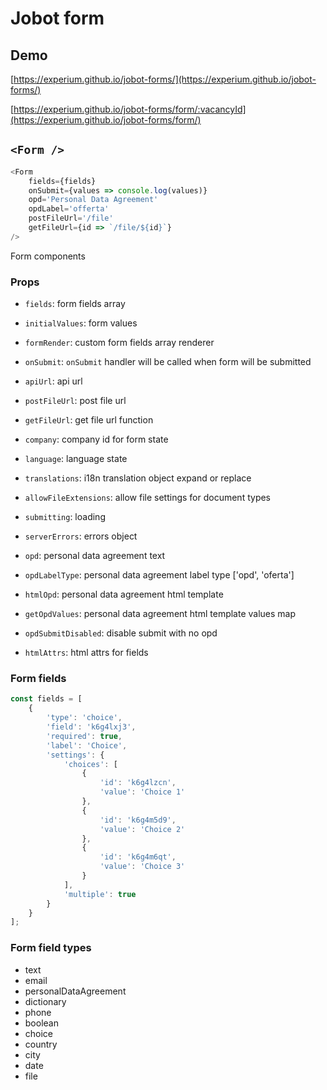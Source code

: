 # Jobot form

## Demo

[https://experium.github.io/jobot-forms/](https://experium.github.io/jobot-forms/)

[https://experium.github.io/jobot-forms/form/:vacancyId](https://experium.github.io/jobot-forms/form/)

## `<Form />`

```js
<Form
    fields={fields}
    onSubmit={values => console.log(values)}
    opd='Personal Data Agreement'
    opdLabel='offerta'
    postFileUrl='/file'
    getFileUrl={id => `/file/${id}`}
/>
```

Form components

### Props

- `fields`: form fields array
- `initialValues`: form values
- `formRender`: custom form fields array renderer
- `onSubmit`: `onSubmit` handler will be called when form will be submitted
- `apiUrl`: api url
- `postFileUrl`: post file url
- `getFileUrl`: get file url function

- `company`: company id for form state
- `language`: language state
- `translations`: i18n translation object expand or replace
- `allowFileExtensions`: allow file settings for document types
- `submitting`: loading
- `serverErrors`: errors object
- `opd`: personal data agreement text
- `opdLabelType`: personal data agreement label type ['opd', 'oferta']
- `htmlOpd`: personal data agreement html template
- `getOpdValues`: personal data agreement html template values map
- `opdSubmitDisabled`: disable submit with no opd
- `htmlAttrs`: html attrs for fields

### Form fields

```js
const fields = [
    {
        'type': 'choice',
        'field': 'k6g4lxj3',
        'required': true,
        'label': 'Choice',
        'settings': {
            'choices': [
                {
                    'id': 'k6g4lzcn',
                    'value': 'Choice 1'
                },
                {
                    'id': 'k6g4m5d9',
                    'value': 'Choice 2'
                },
                {
                    'id': 'k6g4m6qt',
                    'value': 'Choice 3'
                }
            ],
            'multiple': true
        }
    }
];
```

### Form field types

- text
- email
- personalDataAgreement
- dictionary
- phone
- boolean
- choice
- country
- city
- date
- file
